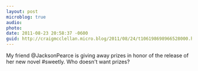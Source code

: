 ```yaml
---
layout: post
microblog: true
audio: 
photo: 
date: 2011-08-23 20:58:37 -0600
guid: http://craigmcclellan.micro.blog/2011/08/24/t106198698966528000.html
---
```

My friend @JacksonPearce is giving away prizes in honor of the release of her new novel #sweetly. Who doesn't want prizes?
